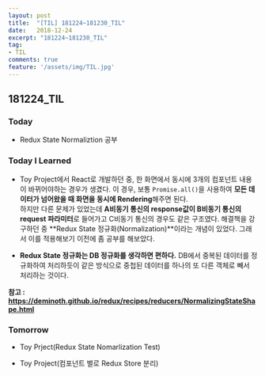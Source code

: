 ```yaml
---
layout: post
title:  "[TIL] 181224~181230_TIL"
date:   2018-12-24
excerpt: "181224~181230_TIL"
tag:
- TIL
comments: true
feature: '/assets/img/TIL.jpg'
---
```


## 181224_TIL

### Today 

- Redux State Normaliztion 공부

### Today I Learned

- Toy Project에서 React로 개발하던 중, 한 화면에서 동시에 3개의 컴포넌트 내용이 바뀌어야하는 경우가 생겼다. 이 경우, 보통 `Promise.all()`을 사용하여 **모든 데이터가 넘어왔을 때 화면을 동시에 Rendering**해주면 된다. <br/>하지만 다른 문제가 있었는데 **A비동기 통신의 response값이 B비동기 통신의 request 파라미터**로 들어가고 C비동기 통신의 경우도 같은 구조였다. 해결책을 강구하던 중 **Redux State 정규화(Normalization)**이라는 개념이 있었다. 그래서 이를 적용해보기 이전에 좀 공부를 해보았다.

- **Redux State 정규화는 DB 정규화를 생각하면 편하다.** DB에서 중복된 데이터를 정규화하여 처리하듯이 같은 방식으로 중첩된 데이터를 하나의 또 다른 객체로 빼서 처리하는 것이다.

**참고 : https://deminoth.github.io/redux/recipes/reducers/NormalizingStateShape.html**

### Tomorrow

- Toy Prject(Redux State Nomarlization Test)

- Toy Project(컴포넌트 별로 Redux Store 분리)

<br/>
